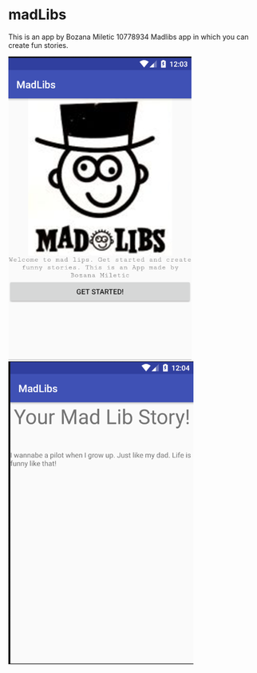 # madLibs

This is an app by Bozana Miletic 10778934
Madlibs app in which you can create fun stories. 

![Alt text](https://github.com/bozanam/madLibs/blob/master/docs/home.PNG? "login")
![Alt text](https://github.com/bozanam/madLibs/blob/master/docs/story.PNG?raw=true "Title")
